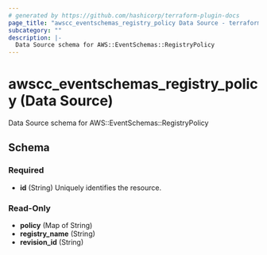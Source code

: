 ```yaml
---
# generated by https://github.com/hashicorp/terraform-plugin-docs
page_title: "awscc_eventschemas_registry_policy Data Source - terraform-provider-awscc"
subcategory: ""
description: |-
  Data Source schema for AWS::EventSchemas::RegistryPolicy
---
```


# awscc_eventschemas_registry_policy (Data Source)

Data Source schema for AWS::EventSchemas::RegistryPolicy



<!-- schema generated by tfplugindocs -->
## Schema

### Required

- **id** (String) Uniquely identifies the resource.

### Read-Only

- **policy** (Map of String)
- **registry_name** (String)
- **revision_id** (String)


